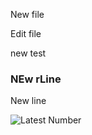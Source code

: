 New file

Edit file


new test 


### NEw rLine

New line

![Latest Number](https://img.shields.io/endpoint?url=https://raw.githubusercontent.com/rohitgxrgklt/test-repo-1/refs/heads/main/numbers.json&style=for-the-badge)
